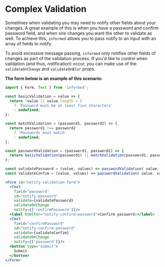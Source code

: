 # Complex Validation

Sometimes when validating you may need to notify other fields about your changes.
A great example of this is when you have a password and confirm password field,
and when one changes you want the other to validate as well. To achieve this, `informed`
allows you to pass notify to an input with an array of fields to notify.

To avoid excessive message passing, `informed` only notifies other fields of changes as part of the validation process. If you'd like to control when validation (and thus, notification) occur, you can make use of the  `validateOnChange` and `validateOnBlur` props.

**The form below is an example of this scenario:**

<!-- STORY -->

```jsx
import { Form, Text } from 'informed';

const basicValidation = value => {
  return !value || value.length < 5
    ? 'Password must be at least five characters'
    : undefined;
};

const matchValidation = (password1, password2) => {
  return password1 !== password2
    ? 'Passwords must match'
    : undefined;
};

const passwordValidation = (password1, password2) => {
  return basicValidation(password1) || matchValidation(password1, password2);
};

const validatePassword = (value, values) => passwordValidation( value, values.confirmPassword); 
const validateConfim = (value, values) => passwordValidation( value, values.password); 

<Form id="notify-validation-form">
  <Text
    field="password"
    id="notify-password"
    validate={validatePassword}
    validateOnChange
    notify={['confirmPassword']}/>
  <label htmlFor="notify-confirm-password">Confirm password:</label>
  <Text
    field="confirmPassword"
    id="notify-confirm-password"
    validate={validateConfim}
    validateOnChange
    notify={['password']}/>
  <button type="submit">
    Submit
  </button>
</Form>
```
